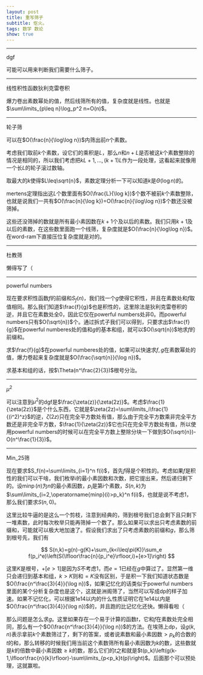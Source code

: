 ```yaml
---
layout: post
title: 重写筛子
subtitle: 怄火。
tags: 数学 数论
show: true
---
```


-----

dgf

可能可以用来判断我们需要什么筛子。

-----

线性积性函数狄利克雷卷积

爆力卷出素数幂处的值，然后线筛所有的值，复杂度就是线性。也就是$\sum\limits_{p\leq n}\log_p^2 n=O(n)$。

-----

轮子筛

可以在$O(\frac{n}{\log\log n})$内筛出前$n$个素数。

考虑我们取前$k$个素数，设它们的乘积是$L$，那么$n$和$n+L$是否被这$k$个素数整除的情况是相同的，所以我们考虑把$kL+1,...,(k+1)L$作为一段处理，这看起来就像用一个长$L$的轮子滚过数轴。

取最大的$k$使得$L\leq\sqrt{n}$，素数定理分析一下可以知道$k$是$\Theta(\log n)$的。

mertens定理指出这$L$个数里面有$O(\frac{L}{\log k})$个数不被前$k$个素数整除，也就是说我们一共有$O(\frac{n}{\log k})=O(\frac{n}{\log\log n})$个数还没被筛掉。

这些还没筛掉的数就是所有最小素因数在$k+1$个及以后的素数。我们只用$k+1$及以后的素数，在这些数里面跑一个线筛，复杂度就是$O(\frac{n}{\log\log n})$。在word-ram下直接压位复杂度就是对的。

-----

杜教筛

懒得写了（

-----

powerful numbers

现在要求积性函数$f$的前缀和$S_f(n)$，我们找一个$g$使得它积性，并且在素数处和$f$取值相同。那么我们知道$\frac{f}{g}$也是积性的，这里除法是狄利克雷卷积的逆，并且它在素数处全$0$，因此它仅在powerful numbers处非$0$。而powerful numbers只有$O(\sqrt{n})$个。通过拆式子我们可以得到，只要求出$\frac{f}{g}$在powerful numberes处的值和$g$的基本和组，就可以$O(\sqrt{n})$地求$f$的前缀和。

求$\frac{f}{g}$在powerful numberes处的值，如果可以快速求$f,g$在素数幂处的值，爆力卷起来复杂度就是$O(\frac{\sqrt{n}}{\log n})$。

求基本和组的话，按$\Theta(n^\frac{2}{3})$根号分治。

-----

$\mu^2$

可以注意到$\mu^2$的dgf是$\frac{\zeta(z)}{\zeta(2z)}$。考虑$\frac{1}{\zeta(2z)}$是个什么东西，它就是$\zeta(2z)=\sum\limits_i\frac{1}{(i^2)^z}$的逆，$\zeta(2z)$只在完全平方数处有值，那么由于完全平方数乘非完全平方数还是非完全平方数，$\frac{1}{\zeta(2z)}$它也只在完全平方数处有值，所以使用powerful numbers的时候可以在完全平方数上整除分块一下做到$O(\sqrt{n})-O(n^\frac{1}{3})$。

-----

Min_25筛

现在要求$S_f(n)=\sum\limits_{i=1}^n f(i)$，首先$f$得是个积性的。考虑如果$f$是积性的我们可以干啥，我们枚举$i$的最小素因数和次数，把它提出来，然后递归剩下的。设$\operatorname{minp}(n)$为$n$的最小素因数，$p_i$是第$i$个素数，$S(n,k)$为$\sum\limits_{i=2,\operatorname{minp}(i)>p_k}^n f(i)$，也就是说不考虑$1$，那么我们要求$S(n,0)$。

这里比较牛逼的是这么一个剪枝，注意到经典的，筛到根号我们总会剩下且只剩下一堆素数，此时每次枚举只能再筛掉一个数了。那么如果可以求出只考虑素数的前缀和，可能就可以极大地加速了。假设我们求出了只考虑素数的前缀和$g$，那么筛到根号先，我们有

$$
S(n,k)=g(n)-g(K)+\sum_{k<i\leq\pi(K)}\sum_e f(p_i^e)\left(S(\lfloor\frac{n}{p_i^e}\rfloor,i)+[e>1]\right)
$$

这里$K$是根号，$+[e>1]$是因为$S$不考虑$1$，而$e=1$已经在$g$中算过了。显然第一维只会递归到基本和组，$k>K$则和$=K$没有区别，于是积一下我们知道状态数是$O(\frac{n^\frac{3}{4}}{\log n})$，如果记忆化的话类似于powerful numbers里面的某个分析复杂度也是这个，这就是洲阁筛了，当然可以写成dp的样子加速。如果不记忆化，可以根据1e14以内的什么性质证明它在1e14以内是$O(\frac{n^\frac{3}{4}}{\log n})$的，并且跑的比记忆化还快。懒得看啦（

那么问题是怎么求$g$。这里如果存在一个易于计算的函数$t$，它和$f$在素数处完全相同，那么有一个$O(\frac{n^\frac{3}{4}}{\log n})$的方法。在埃筛上dp，设$g(k,n)$表示拿前$k$个素数筛过了，剩下的答案，或者说素数和最小素因数$>p_k$的合数的$t$的和，那么转移的时候我们用当前这个素数筛所有最小素因数为$k$的数，这些数就是$k$的倍数中最小素因数$\geq k$的数，那么它们的$t$之和就是$t(p_k)\left(g(k-1,\lfloor\frac{n}{k}\rfloor)-\sum\limits_{p<p_k}t(p)\right)$。后面那个可以预处理，这就赢啦。

